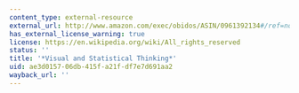 ```yaml
---
content_type: external-resource
external_url: http://www.amazon.com/exec/obidos/ASIN/0961392134#/ref=nosim/mitopencourse-20
has_external_license_warning: true
license: https://en.wikipedia.org/wiki/All_rights_reserved
status: ''
title: '*Visual and Statistical Thinking*'
uid: ae3d0157-06db-415f-a21f-df7e7d691aa2
wayback_url: ''
---
```

